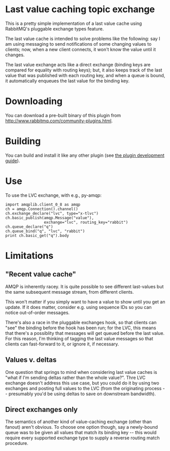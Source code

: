 # Last value caching topic exchange

This is a pretty simple implementation of a last value cache using
RabbitMQ's pluggable exchange types feature.

The last value cache is intended to solve problems like the following:
say I am using messaging to send notifications of some changing values
to clients; now, when a new client connects, it won't know the value
until it changes.

The last value exchange acts like a direct exchange (binding keys are
compared for equality with routing keys); but, it also keeps track of
the last value that was published with each routing key, and when a
queue is bound, it automatically enqueues the last value for the
binding key.

# Downloading

You can download a pre-built binary of this plugin from
http://www.rabbitmq.com/community-plugins.html.

# Building

You can build and install it like any other plugin (see
[the plugin development guide](http://www.rabbitmq.com/plugin-development.html)).

# Use

To use the LVC exchange, with e.g., py-amqp:

    import amqplib.client_0_8 as amqp
    ch = amqp.Connection().channel()
    ch.exchange_declare("lvc", type="x-tlvc")
    ch.basic_publish(amqp.Message("value"),
                     exchange="lvc", routing_key="rabbit")
    ch.queue_declare("q")
    ch.queue_bind("q", "lvc", "rabbit")
    print ch.basic_get("q").body

# Limitations

## "Recent value cache"

AMQP is inherently racey.  It is quite possible to see different
last-values but the same subsequent message stream, from different
clients.

This won't matter if you simply want to have a value to show until you
get an update.  If it does matter, consider e.g. using sequence IDs so you
can notice out-of-order messages.

There's also a race in the pluggable exchanges hook, so that clients
can "see" the binding before the hook has been run; for the LVC, this
means that there's a possiblity that messages will get queued before
the last value.  For this reason, I'm thinking of tagging the last
value messages so that clients can fast-forward to it, or ignore it,
if necessary.

## Values v. deltas

One question that springs to mind when considering last value caches
is "what if I'm sending deltas rather than the whole value?".  Thre
LVC exchange doesn't address this use case, but you could do it by
using two exchanges and posting full values to the LVC (from the
originating process -- presumably you'd be using deltas to save on
downstream bandwidth).

## Direct exchanges only

The semantics of another kind of value-caching exchange (other than
fanout) aren't obvious.  To choose one option though, say a
newly-bound queue was to be given all values that match its binding
key -- this would require every supported exchange type to supply a
reverse routing match procedure.
